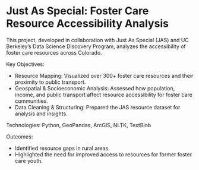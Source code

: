 # Just As Special: Foster Care Resource Accessibility Analysis

This project, developed in collaboration with Just As Special (JAS) and UC Berkeley’s Data Science Discovery Program, analyzes the accessibility of foster care resources across Colorado.

Key Objectives:
- Resource Mapping: Visualized over 300+ foster care resources and their proximity to public transport.
- Geospatial & Socioeconomic Analysis: Assessed how population, income, and public transport affect resource accessibility for foster care communities.
- Data Cleaning & Structuring: Prepared the JAS resource dataset for analysis and insights.

Technologies:
Python, GeoPandas, ArcGIS, NLTK, TextBlob

Outcomes:
- Identified resource gaps in rural areas.
- Highlighted the need for improved access to resources for former foster care youth.
